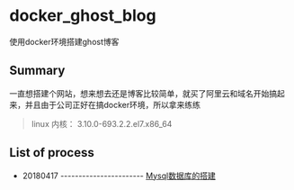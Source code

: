 # docker_ghost_blog

使用docker环境搭建ghost博客

## Summary

一直想搭建个网站，想来想去还是博客比较简单，就买了阿里云和域名开始搞起来，并且由于公司正好在搞docker环境，所以拿来练练

>  linux 内核： 3.10.0-693.2.2.el7.x86_64
           
## List of process

- 20180417 ----------------------- [Mysql数据库的搭建][1]

[1]:./Process/chapter-1.md
